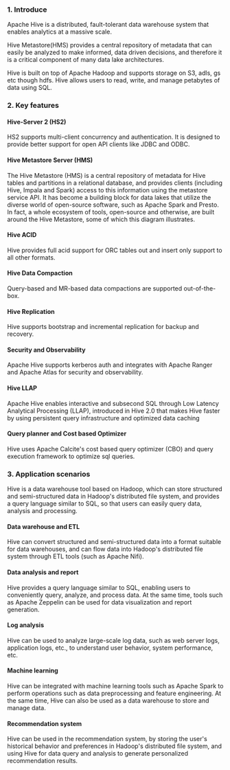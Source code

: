 ### 1. Introduce

Apache Hive is a distributed, fault-tolerant data warehouse system that enables analytics at a massive scale. 

Hive Metastore(HMS) provides a central repository of metadata that can easily be analyzed to make informed, data driven decisions, and therefore it is a critical component of many data lake architectures. 

Hive is built on top of Apache Hadoop and supports storage on S3, adls, gs etc though hdfs. Hive allows users to read, write, and manage petabytes of data using SQL.

### 2. Key features

#### Hive-Server 2 (HS2)

HS2 supports multi-client concurrency and authentication. It is designed to provide better support for open API clients like JDBC and ODBC.

#### Hive Metastore Server (HMS)

The Hive Metastore (HMS) is a central repository of metadata for Hive tables and partitions in a relational database, and provides clients (including Hive, Impala and Spark) access to this information using the metastore service API. It has become a building block for data lakes that utilize the diverse world of open-source software, such as Apache Spark and Presto. In fact, a whole ecosystem of tools, open-source and otherwise, are built around the Hive Metastore, some of which this diagram illustrates.

#### Hive ACID

Hive provides full acid support for ORC tables out and insert only support to all other formats.

#### Hive Data Compaction

Query-based and MR-based data compactions are supported out-of-the-box.

#### Hive Replication

Hive supports bootstrap and incremental replication for backup and recovery.

#### Security and Observability

Apache Hive supports kerberos auth and integrates with Apache Ranger and Apache Atlas for security and observability.

#### Hive LLAP

Apache Hive enables interactive and subsecond SQL through Low Latency Analytical Processing (LLAP), introduced in Hive 2.0 that makes Hive faster by using persistent query infrastructure and optimized data caching

#### Query planner and Cost based Optimizer

Hive uses Apache Calcite's cost based query optimizer (CBO) and query execution framework to optimize sql queries.

### 3. Application scenarios

Hive is a data warehouse tool based on Hadoop, which can store structured and semi-structured data in Hadoop's distributed file system, and provides a query language similar to SQL, so that users can easily query data, analysis and processing.

#### Data warehouse and ETL

Hive can convert structured and semi-structured data into a format suitable for data warehouses, and can flow data into Hadoop's distributed file system through ETL tools (such as Apache Nifi).

#### Data analysis and report

Hive provides a query language similar to SQL, enabling users to conveniently query, analyze, and process data. At the same time, tools such as Apache Zeppelin can be used for data visualization and report generation.

#### Log analysis

Hive can be used to analyze large-scale log data, such as web server logs, application logs, etc., to understand user behavior, system performance, etc.

#### Machine learning

Hive can be integrated with machine learning tools such as Apache Spark to perform operations such as data preprocessing and feature engineering. At the same time, Hive can also be used as a data warehouse to store and manage data.

#### Recommendation system

Hive can be used in the recommendation system, by storing the user's historical behavior and preferences in Hadoop's distributed file system, and using Hive for data query and analysis to generate personalized recommendation results.

